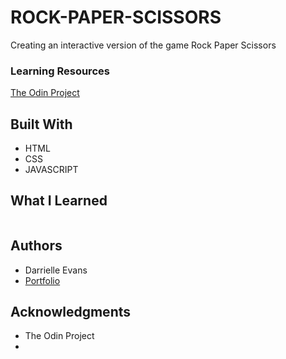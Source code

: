 # ROCK-PAPER-SCISSORS
Creating an interactive version of the game Rock Paper Scissors

### Learning Resources

[The Odin Project](https://www.theodinproject.com/lessons/foundations-rock-paper-scissors/)

## Built With

* HTML
* CSS
* JAVASCRIPT

## What I Learned 
```

```

## Authors
* Darrielle Evans
* [Portfolio](info@darrielleevans.com/)

## Acknowledgments
* The Odin Project
* 



